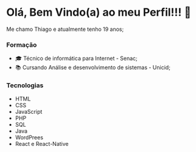 # Olá, Bem Vindo(a) ao meu Perfil!!! 👋

<!--
**thiagoribeiro2003/thiagoribeiro2003** is a ✨ _special_ ✨ repository because its `README.md` (this file) appears on your GitHub profile.

Here are some ideas to get you started:

- 🔭 I’m currently working on ...
- 🌱 I’m currently learning ...
- 👯 I’m looking to collaborate on ...
- 🤔 I’m looking for help with ...
- 💬 Ask me about ...
- 📫 How to reach me: ...
- 😄 Pronouns: ...
- ⚡ Fun fact: ...
-->

Me chamo Thiago e atualmente tenho 19 anos;

### Formação
- 🎓 Técnico de informática para Internet - Senac;
- 📚 Cursando Análise e desenvolvimento de sistemas - Unicid; 

### Tecnologias
- HTML
- CSS
- JavaScript
- PHP
- SQL
- Java
- WordPrees
- React e React-Native
 
 



